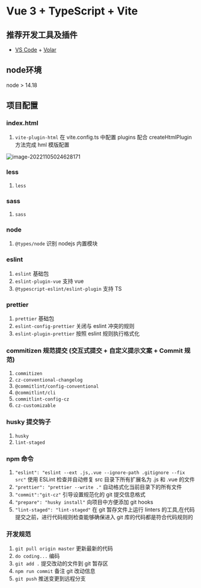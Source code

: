 # Vue 3 + TypeScript + Vite

## 推荐开发工具及插件

-   [VS Code](https://code.visualstudio.com/) + [Volar](https://marketplace.visualstudio.com/items?itemName=Vue.volar)
## node环境
 node > 14.18
 
## 项目配置

### index.html

1. `vite-plugin-html` 在 vite.config.ts 中配置 plugins 配合 createHtmlPlugin 方法完成 hml 模版配置

 ![image-20221105024628171](https://gitee.com/Alvin-Liuwenbin/pictures/raw/master/images/image-20221105024628171.png)

### less

1. `less`

### sass

1. `sass`

### node

1. `@types/node` 识别 nodejs 内置模块

### eslint

1. `eslint` 基础包
2. `eslint-plugin-vue` 支持 vue
3. `@typescript-eslint/eslint-plugin` 支持 TS

### prettier

1. `prettier` 基础包
2. `eslint-config-prettier` 关闭与 eslint 冲突的规则
3. `eslint-plugin-prettier` 按照 eslint 规则执行格式化

### commitizen 规范提交 (交互式提交 + 自定义提示文案 + Commit 规范)

1. `commitizen`
2. `cz-conventional-changelog`
3. `@commitlint/config-conventional`
4. `@commitlint/cli`
5. `commitlint-config-cz`
6. `cz-customizable`

### husky 提交钩子

1. `husky`
2. `lint-staged`

### npm 命令

1. `"eslint": "eslint --ext .js,.vue --ignore-path .gitignore --fix src"` 使用 ESLint 检查并自动修复 src 目录下所有扩展名为 .js 和 .vue 的文件
2. `"prettier": "prettier --write ."` 自动格式化当前目录下的所有文件
3. `"commit":"git-cz"` 引导设置规范化的 git 提交信息格式
4. `"prepare": "husky install"` 向项目中方便添加 git hooks
5. `"lint-staged": "lint-staged"` 在 git 暂存文件上运行 linters 的工具,在代码提交之前，进行代码规则检查能够确保进入 git 库的代码都是符合代码规则的

### 开发规范

1. `git pull origin master` 更新最新的代码
2. `do coding...` 编码
3. `git add .` 提交改动的文件到 git 暂存区
4. `npm run commit` 备注 git 改动信息
5. `git push` 推送变更到远程分支

